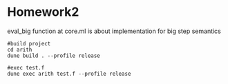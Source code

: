 # Homework2
eval_big function at core.ml is about implementation for big step semantics

```
#build project
cd arith 
dune build . --profile release
```

```
#exec test.f
dune exec arith test.f --profile release
```  

